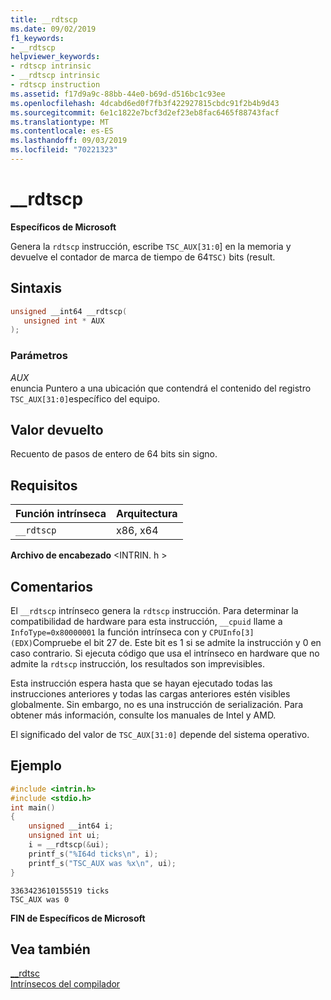 ```yaml
---
title: __rdtscp
ms.date: 09/02/2019
f1_keywords:
- __rdtscp
helpviewer_keywords:
- rdtscp intrinsic
- __rdtscp intrinsic
- rdtscp instruction
ms.assetid: f17d9a9c-88bb-44e0-b69d-d516bc1c93ee
ms.openlocfilehash: 4dcabd6ed0f7fb3f422927815cbdc91f2b4b9d43
ms.sourcegitcommit: 6e1c1822e7bcf3d2ef23eb8fac6465f88743facf
ms.translationtype: MT
ms.contentlocale: es-ES
ms.lasthandoff: 09/03/2019
ms.locfileid: "70221323"
---
```

# <a name="__rdtscp"></a>__rdtscp

**Específicos de Microsoft**

Genera la `rdtscp` instrucción, escribe `TSC_AUX[31:0`] en la memoria y devuelve el contador de marca de tiempo de 64`TSC)` bits (result.

## <a name="syntax"></a>Sintaxis

```C
unsigned __int64 __rdtscp(
   unsigned int * AUX
);
```

### <a name="parameters"></a>Parámetros

*AUX*\
enuncia Puntero a una ubicación que contendrá el contenido del registro `TSC_AUX[31:0]`específico del equipo.

## <a name="return-value"></a>Valor devuelto

Recuento de pasos de entero de 64 bits sin signo.

## <a name="requirements"></a>Requisitos

|Función intrínseca|Arquitectura|
|---------------|------------------|
|`__rdtscp`|x86, x64|

**Archivo de encabezado** \<INTRIN. h >

## <a name="remarks"></a>Comentarios

El `__rdtscp` intrínseco genera la `rdtscp` instrucción. Para determinar la compatibilidad de hardware para esta instrucción, `__cpuid` llame a `InfoType=0x80000001` la función intrínseca con y `CPUInfo[3] (EDX)`Compruebe el bit 27 de. Este bit es 1 si se admite la instrucción y 0 en caso contrario.  Si ejecuta código que usa el intrínseco en hardware que no admite la `rdtscp` instrucción, los resultados son imprevisibles.

Esta instrucción espera hasta que se hayan ejecutado todas las instrucciones anteriores y todas las cargas anteriores estén visibles globalmente. Sin embargo, no es una instrucción de serialización. Para obtener más información, consulte los manuales de Intel y AMD.

El significado del valor de `TSC_AUX[31:0]` depende del sistema operativo.

## <a name="example"></a>Ejemplo

```cpp
#include <intrin.h>
#include <stdio.h>
int main()
{
    unsigned __int64 i;
    unsigned int ui;
    i = __rdtscp(&ui);
    printf_s("%I64d ticks\n", i);
    printf_s("TSC_AUX was %x\n", ui);
}
```

```Output
3363423610155519 ticks
TSC_AUX was 0
```

**FIN de Específicos de Microsoft**

## <a name="see-also"></a>Vea también

[__rdtsc](../intrinsics/rdtsc.md)\
[Intrínsecos del compilador](../intrinsics/compiler-intrinsics.md)
